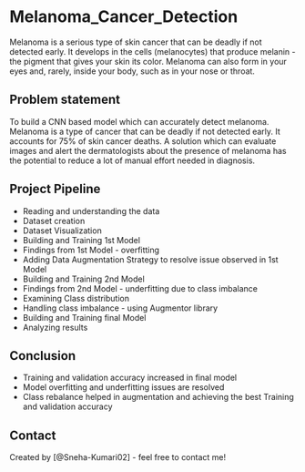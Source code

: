 # Melanoma_Cancer_Detection
Melanoma is a serious type of skin cancer that can be deadly if not detected early. It develops in the cells (melanocytes) that produce melanin - the pigment that gives your skin its color. Melanoma can also form in your eyes and, rarely, inside your body, such as in your nose or throat.


## Problem statement
To build a CNN based model which can accurately detect melanoma. Melanoma is a type of cancer that can be deadly if not detected early. It accounts for 75% of skin cancer deaths. A solution which can evaluate images and alert the dermatologists about the presence of melanoma has the potential to reduce a lot of manual effort needed in diagnosis.

## Project Pipeline
* Reading and understanding the data
* Dataset creation
* Dataset Visualization
* Building and Training 1st Model 
* Findings from 1st Model - overfitting
* Adding Data Augmentation Strategy to resolve issue observed in 1st Model
* Building and Training 2nd Model 
* Findings from 2nd Model - underfitting due to class imbalance
* Examining Class distribution
* Handling class imbalance - using Augmentor library
* Building and Training final Model 
* Analyzing results

## Conclusion
- Training and validation accuracy increased in final model
- Model overfitting and underfitting issues are resolved
- Class rebalance helped in augmentation and achieving the best Training and validation accuracy

## Contact
Created by [@Sneha-Kumari02] - feel free to contact me!
